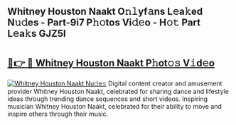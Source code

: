 ## Whitney Houston Naakt O𝚗𝚕yf𝚊ns L𝚎a𝚔ed N𝚞𝚍es - Part-9i7 P𝚑𝚘tos Vi𝚍𝚎o - H𝚘𝚝 Part L𝚎a𝚔s GJZ5l

# <h2><a href="http://kf3eo6i.oniu.top/?m=Whitney+Houston+Naakt">🔗👉 🔴 Whitney Houston Naakt P𝚑ot𝚘𝚜 V𝚒d𝚎o</a></h2>

[![Whitney Houston Naakt Nu𝚍e𝚜](https://i.imgur.com/0qMVB7G.gif)](http://kf3eo6i.oniu.top/?m=Whitney+Houston+Naakt)
Digital content creator and amusement provider Whitney Houston Naakt, celebrated for sharing dance and lifestyle ideas through trending dance sequences and short videos. Inspiring musician Whitney Houston Naakt, celebrated for their ability to move and inspire others through their music.  
